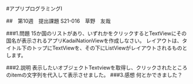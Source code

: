 #アプリプログラミングⅠ

##　第10週　提出課題 S21-016　草野　友哉

###1.問題 15か国のリストがあり、いずれかをクリックするとTextViewにその国名が表示されるアプリKadaiNationViewを作成しなさい。
          レイアウトは、タイトル下のトップにTextViewを、その下にListViewがレイアウトされるものとします。
         
###2.説明 表示したいオブジェクトTextviewを取得し、クリックされたところのitemの文字列を代入して表示させました。 
###3.感想 何とかできました？
